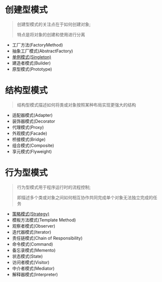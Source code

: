 # 创建型模式

> 创建型模式的关注点在于如何创建对象; 
> 
> 特点是将对象的创建和使用进行分离

- 工厂方法(FactoryMethod)
- 抽象工厂模式(AbstractFactory)                 
- [单例模式(Singleton)](Singleton.md)    
- 建造者模式(Builder)                          
- 原型模式(Prototype)

# 结构型模式

> 结构型模式描述如何将类或对象按照某种布局实现更强大的结构

- 适配器模式(Adapter)                       
- 装饰器模式(Decorator
- 代理模式(Proxy)    
- 外观模式(Facade)   
- 桥接模式(Bridge)   
- 组合模式(Composite)
- 享元模式(Flyweight)

# 行为型模式

> 行为型模式用于程序运行时的流程控制;
> 
> 即描述多个类或对象之间如何相互协作共同完成单个对象无法独立完成的任务

- [策略模式(Strategy)](Strategy.md)
- 模板方法模式(Template Method)         
- 观察者模式(Observer)                 
- 迭代器模式(Iterator)                 
- 责任链模式(Chain of Responsibility)  
- 命令模式(Command)                   
- 备忘录模式(Memento)                  
- 状态模式(State)                     
- 访问者模式(Visitor)                  
- 中介者模式(Mediator)                 
- 解释器模式(Interpreter)              